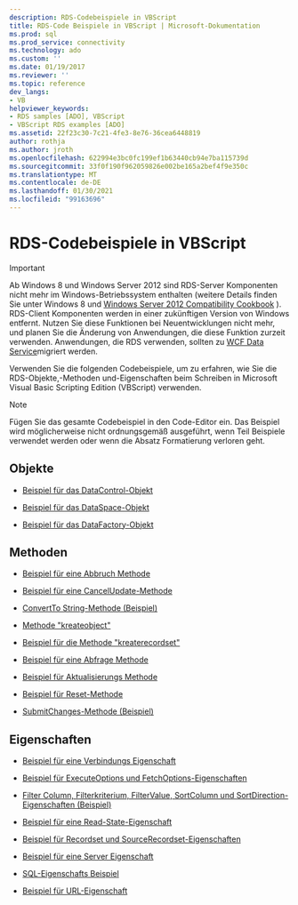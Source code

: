 ```yaml
---
description: RDS-Codebeispiele in VBScript
title: RDS-Code Beispiele in VBScript | Microsoft-Dokumentation
ms.prod: sql
ms.prod_service: connectivity
ms.technology: ado
ms.custom: ''
ms.date: 01/19/2017
ms.reviewer: ''
ms.topic: reference
dev_langs:
- VB
helpviewer_keywords:
- RDS samples [ADO], VBScript
- VBScript RDS examples [ADO]
ms.assetid: 22f23c30-7c21-4fe3-8e76-36cea6448819
author: rothja
ms.author: jroth
ms.openlocfilehash: 622994e3bc0fc199ef1b63440cb94e7ba115739d
ms.sourcegitcommit: 33f0f190f962059826e002be165a2bef4f9e350c
ms.translationtype: MT
ms.contentlocale: de-DE
ms.lasthandoff: 01/30/2021
ms.locfileid: "99163696"
---
```

# <a name="rds-code-examples-in-vbscript"></a>RDS-Codebeispiele in VBScript
> [!IMPORTANT]
>  Ab Windows 8 und Windows Server 2012 sind RDS-Server Komponenten nicht mehr im Windows-Betriebssystem enthalten (weitere Details finden Sie unter Windows 8 und [Windows Server 2012 Compatibility Cookbook](https://www.microsoft.com/download/details.aspx?id=27416) ). RDS-Client Komponenten werden in einer zukünftigen Version von Windows entfernt. Nutzen Sie diese Funktionen bei Neuentwicklungen nicht mehr, und planen Sie die Änderung von Anwendungen, die diese Funktion zurzeit verwenden. Anwendungen, die RDS verwenden, sollten zu [WCF Data Service](/dotnet/framework/wcf/)migriert werden.  
  
 Verwenden Sie die folgenden Codebeispiele, um zu erfahren, wie Sie die RDS-Objekte,-Methoden und-Eigenschaften beim Schreiben in Microsoft Visual Basic Scripting Edition (VBScript) verwenden.  
  
> [!NOTE]
>  Fügen Sie das gesamte Codebeispiel in den Code-Editor ein. Das Beispiel wird möglicherweise nicht ordnungsgemäß ausgeführt, wenn Teil Beispiele verwendet werden oder wenn die Absatz Formatierung verloren geht.  
  
## <a name="objects"></a>Objekte  
  
-   [Beispiel für das DataControl-Objekt](./datacontrol-object-example-vbscript.md)  
  
-   [Beispiel für das DataSpace-Objekt](./dataspace-object-and-createobject-method-example-vbscript.md)  
  
-   [Beispiel für das DataFactory-Objekt](./datafactory-object-query-method-and-createobject-method-example-vbscript.md)  
  
## <a name="methods"></a>Methoden  
  
-   [Beispiel für eine Abbruch Methode](./cancel-method-example-vbscript.md)  
  
-   [Beispiel für eine CancelUpdate-Methode](./cancelupdate-method-example-vbscript.md)  
  
-   [ConvertTo String-Methode (Beispiel)](./converttostring-method-example-vbscript.md)  
  
-   [Methode "kreateobject"](./dataspace-object-and-createobject-method-example-vbscript.md)  
  
-   [Beispiel für die Methode "kreaterecordset"](./createrecordset-method-example-vbscript.md)  
  
-   [Beispiel für eine Abfrage Methode](./datafactory-object-query-method-and-createobject-method-example-vbscript.md)  
  
-   [Beispiel für Aktualisierungs Methode](./refresh-method-example-vbscript.md)  
  
-   [Beispiel für Reset-Methode](./filter-column-criterion-value-sortcolumn-sortdirection-example-vbscript.md)  
  
-   [SubmitChanges-Methode (Beispiel)](./submitchanges-method-example-vbscript.md)  
  
## <a name="properties"></a>Eigenschaften  
  
-   [Beispiel für eine Verbindungs Eigenschaft](./connect-property-example-vbscript.md)  
  
-   [Beispiel für ExecuteOptions und FetchOptions-Eigenschaften](./executeoptions-and-fetchoptions-properties-example-vbscript.md)  
  
-   [Filter Column, Filterkriterium, FilterValue, SortColumn und SortDirection-Eigenschaften (Beispiel)](./filter-column-criterion-value-sortcolumn-sortdirection-example-vbscript.md)  
  
-   [Beispiel für eine Read-State-Eigenschaft](./readystate-property-example-vbscript.md)  
  
-   [Beispiel für Recordset und SourceRecordset-Eigenschaften](./recordset-and-sourcerecordset-properties-example-vbscript.md)  
  
-   [Beispiel für eine Server Eigenschaft](./server-property-example-vbscript.md)  
  
-   [SQL-Eigenschafts Beispiel](./sql-property-example-vbscript.md)  
  
-   [Beispiel für URL-Eigenschaft](./url-property-example-vbscript.md)